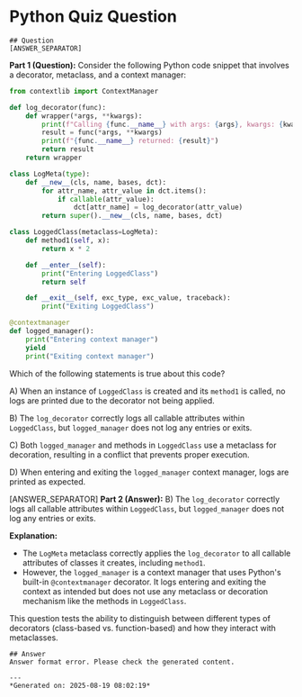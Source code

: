 # Python Quiz Question
    
    ## Question
    [ANSWER_SEPARATOR] 
**Part 1 (Question):**
Consider the following Python code snippet that involves a decorator, metaclass, and a context manager:

```python
from contextlib import ContextManager

def log_decorator(func):
    def wrapper(*args, **kwargs):
        print(f"Calling {func.__name__} with args: {args}, kwargs: {kwargs}")
        result = func(*args, **kwargs)
        print(f"{func.__name__} returned: {result}")
        return result
    return wrapper

class LogMeta(type):
    def __new__(cls, name, bases, dct):
        for attr_name, attr_value in dct.items():
            if callable(attr_value):
                dct[attr_name] = log_decorator(attr_value)
        return super().__new__(cls, name, bases, dct)

class LoggedClass(metaclass=LogMeta):
    def method1(self, x):
        return x * 2

    def __enter__(self):
        print("Entering LoggedClass")
        return self

    def __exit__(self, exc_type, exc_value, traceback):
        print("Exiting LoggedClass")

@contextmanager
def logged_manager():
    print("Entering context manager")
    yield
    print("Exiting context manager")
```

Which of the following statements is true about this code?

A) When an instance of `LoggedClass` is created and its `method1` is called, no logs are printed due to the decorator not being applied.

B) The `log_decorator` correctly logs all callable attributes within `LoggedClass`, but `logged_manager` does not log any entries or exits.

C) Both `logged_manager` and methods in `LoggedClass` use a metaclass for decoration, resulting in a conflict that prevents proper execution.

D) When entering and exiting the `logged_manager` context manager, logs are printed as expected.

[ANSWER_SEPARATOR] 
**Part 2 (Answer):**
B) The `log_decorator` correctly logs all callable attributes within `LoggedClass`, but `logged_manager` does not log any entries or exits.

**Explanation:** 
- The `LogMeta` metaclass correctly applies the `log_decorator` to all callable attributes of classes it creates, including `method1`.
- However, the `logged_manager` is a context manager that uses Python's built-in `@contextmanager` decorator. It logs entering and exiting the context as intended but does not use any metaclass or decoration mechanism like the methods in `LoggedClass`.

This question tests the ability to distinguish between different types of decorators (class-based vs. function-based) and how they interact with metaclasses.
    
    ## Answer
    Answer format error. Please check the generated content.
    
    ---
    *Generated on: 2025-08-19 08:02:19*
    